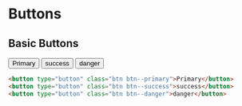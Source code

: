 # Buttons

## Basic Buttons

<div class="code-component">
<button type="button" class="btn btn--primary">Primary</button>
<button type="button" class="btn btn--success">success</button>
<button type="button" class="btn btn--danger">danger</button>
</div>

```html
<button type="button" class="btn btn--primary">Primary</button>
<button type="button" class="btn btn--success">success</button>
<button type="button" class="btn btn--danger">danger</button>
```
